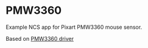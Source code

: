 # PMW3360

Example NCS app for Pixart PMW3360 mouse sensor.

Based on [PMW3360 driver](https://developer.nordicsemi.com/nRF_Connect_SDK/doc/2.1.2/nrf/drivers/pmw3360.html)
